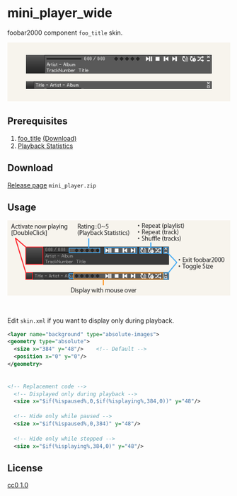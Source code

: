 mini_player_wide
====

foobar2000 component `foo_title` skin.

![preview](/image/preview.png)


## Prerequisites
1. [foo_title](https://github.com/TheQwertiest/foo_title)  [(Download)](https://github.com/TheQwertiest/foo_title/releases)
1. [Playback Statistics](https://www.foobar2000.org/components/view/foo_playcount)


## Download
[Release page](https://github.com/twilyze/foo_title_mini_player/releases) 
`mini_player.zip`


## Usage
![usage](/image/usage.png)

<br>

Edit `skin.xml` if you want to display only during playback.

```xml
<layer name="background" type="absolute-images">
<geometry type="absolute">
  <size x="384" y="48"/>    <!-- Default -->
  <position x="0" y="0"/>
</geometry>


<!-- Replacement code -->
  <!-- Displayed only during playback -->
  <size x="$if(%ispaused%,0,$if(%isplaying%,384,0))" y="48"/>

  <!-- Hide only while paused -->
  <size x="$if(%ispaused%,0,384)" y="48"/>

  <!-- Hide only while stopped -->
  <size x="$if(%isplaying%,384,0)" y="48"/>
```

## License
[cc0 1.0](/LICENSE)

